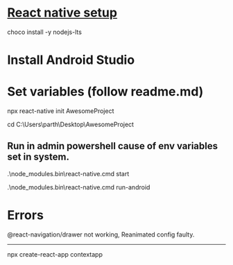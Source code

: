 # [React native setup](https://reactnative.dev/docs/environment-setup)

choco install -y nodejs-lts

# Install Android Studio
# Set variables (follow readme.md)

npx react-native init AwesomeProject

cd C:\Users\parth\Desktop\AwesomeProject

## Run in admin powershell cause of env variables set in system.
.\node_modules\.bin\react-native.cmd start

.\node_modules\.bin\react-native.cmd run-android

# Errors
@react-navigation/drawer not working, Reanimated config faulty.

---


npx create-react-app contextapp



